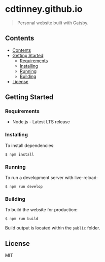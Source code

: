 # cdtinney.github.io
> Personal website built with Gatsby.

## Contents

- [Contents](#contents)
- [Getting Started](#getting-started)
  - [Requirements](#requirements)
  - [Installing](#installing)
  - [Running](#running)
  - [Building](#building)
- [License](#license)

## Getting Started

### Requirements

* Node.js - Latest LTS release

### Installing

To install dependencies:

```
$ npm install
```

### Running

To run a development server with live-reload:

```
$ npm run develop
```

### Building

To build the website for production:

```
$ npm run build
```

Build output is located within the `public` folder.

## License

MIT
